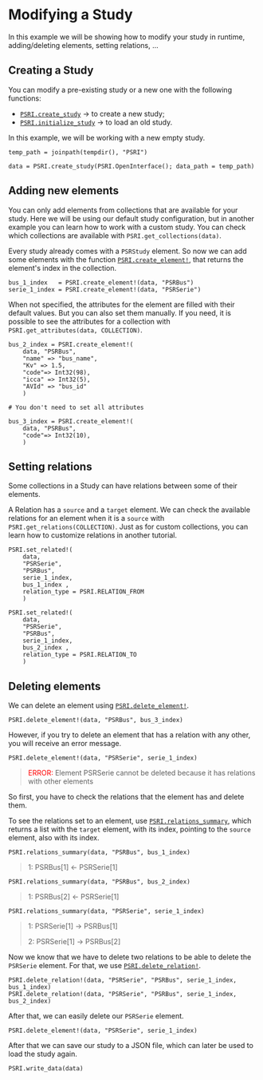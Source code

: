 # Modifying a Study

In this example we will be showing how to modify your study in runtime, adding/deleting elements, setting relations, ...

## Creating a Study

You can modify a pre-existing study or a new one with the following functions:
- [`PSRI.create_study`](@ref) &rarr; to create a new study;
- [`PSRI.initialize_study`](@ref) &rarr; to load an old study.

In this example, we will be working with a new empty study.

```
temp_path = joinpath(tempdir(), "PSRI")

data = PSRI.create_study(PSRI.OpenInterface(); data_path = temp_path)
```

## Adding new elements

You can only add elements from collections that are available for your study. Here we will be using our default study configuration, but in another example you can learn how to work with a custom study. You can check which collections are available with `PSRI.get_collections(data)`.

Every study already comes with a `PSRStudy` element. So now we can add some elements with the function [`PSRI.create_element!`](@ref), that returns the element's index in the collection.

```
bus_1_index   = PSRI.create_element!(data, "PSRBus")
serie_1_index = PSRI.create_element!(data, "PSRSerie")
```

When not specified, the attributes for the element are filled with their default values. But you can also set them manually. If you need, it is possible to see the attributes for a collection with `PSRI.get_attributes(data, COLLECTION)`.

```
bus_2_index = PSRI.create_element!(
    data, "PSRBus", 
    "name" => "bus_name", 
    "Kv" => 1.5, 
    "code"=> Int32(98), 
    "icca" => Int32(5), 
    "AVId" => "bus_id"
    )

# You don't need to set all attributes

bus_3_index = PSRI.create_element!(
    data, "PSRBus", 
    "code"=> Int32(10), 
    )
```

## Setting relations

Some collections in a Study can have relations between some of their elements. 

A Relation has a `source` and a `target` element. We can check the available relations for an element when it is a `source` with `PSRI.get_relations(COLLECTION)`. Just as for custom collections, you can learn how to customize relations in another tutorial.

```
PSRI.set_related!(
    data, 
    "PSRSerie", 
    "PSRBus", 
    serie_1_index, 
    bus_1_index , 
    relation_type = PSRI.RELATION_FROM
    )

PSRI.set_related!(
    data, 
    "PSRSerie", 
    "PSRBus", 
    serie_1_index, 
    bus_2_index , 
    relation_type = PSRI.RELATION_TO
    )
```

## Deleting elements

We can delete an element using [`PSRI.delete_element!`](@ref). 

```
PSRI.delete_element!(data, "PSRBus", bus_3_index)
```

However, if you try to delete an element that has a relation with any other, you will receive an error message. 

```
PSRI.delete_element!(data, "PSRSerie", serie_1_index)
```
> <span style="color:red">ERROR:</span> Element PSRSerie cannot be deleted because it has relations with other elements


So first, you have to check the relations that the element has and delete them.

To see the relations set to an element, use [`PSRI.relations_summary`](@ref), which returns a list with the `target` element, with its index, pointing to the `source` element, also with its index.

```
PSRI.relations_summary(data, "PSRBus", bus_1_index)
```
> 1: PSRBus[1] ← PSRSerie[1]
```
PSRI.relations_summary(data, "PSRBus", bus_2_index)
```
> 1: PSRBus[2] ← PSRSerie[1]
```
PSRI.relations_summary(data, "PSRSerie", serie_1_index)
```
> 1: PSRSerie[1] → PSRBus[1] 
>
> 2: PSRSerie[1] → PSRBus[2]

Now we know that we have to delete two relations to be able to delete the `PSRSerie` element. For that, we use [`PSRI.delete_relation!`](@ref).

```
PSRI.delete_relation!(data, "PSRSerie", "PSRBus", serie_1_index, bus_1_index)
PSRI.delete_relation!(data, "PSRSerie", "PSRBus", serie_1_index, bus_2_index)
```

After that, we can easily delete our `PSRSerie` element.
```
PSRI.delete_element!(data, "PSRSerie", serie_1_index)
```

After that we can save our study to a JSON file, which can later be used to load the study again.
```
PSRI.write_data(data)
```